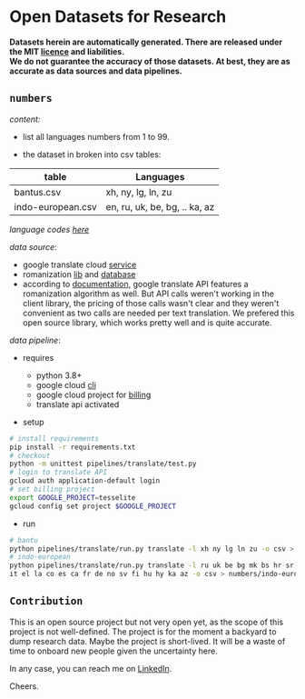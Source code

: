 # Open Datasets for Research

**Datasets herein are automatically generated. There are released under the MIT [licence](LICENSE) and liabilities.<br> 
We do not guarantee the accuracy of those datasets. At best, they are as accurate as data sources and data pipelines.** 

## `numbers`

*content:*

- list all languages numbers from 1 to 99.<br>

- the dataset in broken into csv tables:

| table             | Languages                     |
|-------------------|-------------------------------|
| bantus.csv        | xh, ny, lg, ln, zu            |
| indo-european.csv | en, ru, uk, be, bg, .. ka, az |

*language codes [here](https://cloud.google.com/translate/docs/languages)*

*data source*: 
- google translate cloud [service](https://cloud.google.com/translate/docs/languages)
- romanization [lib](https://github.com/anyascii/anyascii) and [database](https://loc.gov/catdir/cpso/roman)
- according to [documentation](https://cloud.google.com/translate/docs/advanced/romanize-text), google translate API features a romanization algorithm as well. But API calls weren't working in the client library, the pricing of those calls wasn't clear and they weren't convenient as two calls are needed per text translation. We prefered this open source library, which works pretty well and is quite accurate.

*data pipeline*: 

- requires
  - python 3.8+
  - google cloud [cli](https://cloud.google.com/sdk/docs/install)
  - google cloud project for [billing](https://console.cloud.google.com/)
  - translate api activated


- setup 

````bash
# install requirements
pip install -r requirements.txt
# checkout
python -m unittest pipelines/translate/test.py
# login to translate API
gcloud auth application-default login
# set billing project
export GOOGLE_PROJECT=tesselite
gcloud config set project $GOOGLE_PROJECT
````

- run

````bash
# bantu
python pipelines/translate/run.py translate -l xh ny lg ln zu -o csv > numbers/bantus.csv
# indo-european
python pipelines/translate/run.py translate -l ru uk be bg mk bs hr sr sk pl lv lt sl cs ro sq \
it el la co es ca fr de no sv fi hu hy ka az -o csv > numbers/indo-european.csv
````

## `Contribution`

This is an open source project but not very open yet, as the scope of this project is not well-defined. The project is for the moment a backyard to dump research data.
Maybe the project is short-lived. It will be a waste of time to onboard new people given the uncertainty here.

In any case, you can reach me on [LinkedIn](https://www.linkedin.com/in/marcelndeffo/).

Cheers.


